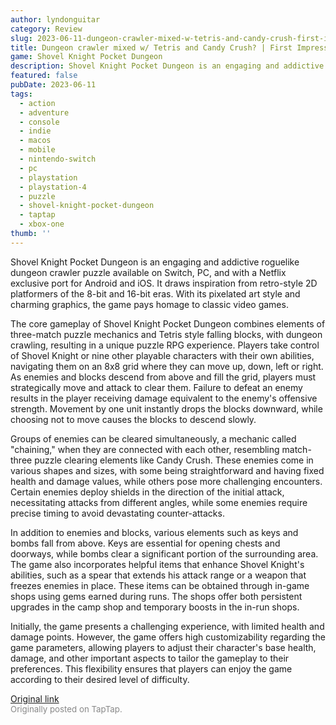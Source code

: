 ```yaml
---
author: lyndonguitar
category: Review
slug: 2023-06-11-dungeon-crawler-mixed-w-tetris-and-candy-crush-first-impressions-shovel-knight-pocket
title: Dungeon crawler mixed w/ Tetris and Candy Crush? | First Impressions - Shovel Knight Pocket Dungeon
game: Shovel Knight Pocket Dungeon
description: Shovel Knight Pocket Dungeon is an engaging and addictive roguelike dungeon crawler puzzle available on Switch, PC, and with a Netflix exclusive port for Android and iOS. It draws inspiration from retro-style 2D platformers of the 8-bit and 16-bit eras. With its pixelated art style and charming graphics, the game pays homage to classic video games.
featured: false
pubDate: 2023-06-11
tags:
  - action
  - adventure
  - console
  - indie
  - macos
  - mobile
  - nintendo-switch
  - pc
  - playstation
  - playstation-4
  - puzzle
  - shovel-knight-pocket-dungeon
  - taptap
  - xbox-one
thumb: ''
---
```


Shovel Knight Pocket Dungeon is an engaging and addictive roguelike dungeon crawler puzzle available on Switch, PC, and with a Netflix exclusive port for Android and iOS. It draws inspiration from retro-style 2D platformers of the 8-bit and 16-bit eras. With its pixelated art style and charming graphics, the game pays homage to classic video games.

The core gameplay of Shovel Knight Pocket Dungeon combines elements of three-match puzzle mechanics and Tetris style falling blocks, with dungeon crawling, resulting in a unique puzzle RPG experience. Players take control of Shovel Knight or nine other playable characters with their own abilities, navigating them on an 8x8 grid where they can move up, down, left or right. As enemies and blocks descend from above and fill the grid, players must strategically move and attack to clear them. Failure to defeat an enemy results in the player receiving damage equivalent to the enemy's offensive strength. Movement by one unit instantly drops the blocks downward, while choosing not to move causes the blocks to descend slowly.

Groups of enemies can be cleared simultaneously, a mechanic called "chaining," when they are connected with each other, resembling match-three puzzle clearing elements like Candy Crush. These enemies come in various shapes and sizes, with some being straightforward and having fixed health and damage values, while others pose more challenging encounters. Certain enemies deploy shields in the direction of the initial attack, necessitating attacks from different angles, while some enemies require precise timing to avoid devastating counter-attacks.

In addition to enemies and blocks, various elements such as keys and bombs fall from above. Keys are essential for opening chests and doorways, while bombs clear a significant portion of the surrounding area. The game also incorporates helpful items that enhance Shovel Knight's abilities, such as a spear that extends his attack range or a weapon that freezes enemies in place. These items can be obtained through in-game shops using gems earned during runs. The shops offer both persistent upgrades in the camp shop and temporary boosts in the in-run shops.

Initially, the game presents a challenging experience, with limited health and damage points. However, the game offers high customizability regarding the game parameters, allowing players to adjust their character's base health, damage, and other important aspects to tailor the gameplay to their preferences. This flexibility ensures that players can enjoy the game according to their desired level of difficulty.

[Original link](https://www.taptap.io/post/5799621)<br><span style="font-size: 0.95em; color: #888;">Originally posted on TapTap.</span>